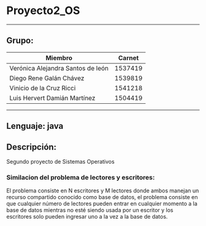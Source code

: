 # Proyecto2_OS
-----------------------------------------------------------------
## Grupo:
| Miembro | Carnet |
| ----------- | ----------- |
| Verónica Alejandra Santos de león  |  1537419  |
| Diego Rene Galán Chávez | 1539819 |
| Vinicio de la Cruz Ricci | 1541218 |
| Luis Hervert Damián Martínez | 1504419|
-----------------------------------------------------------------
**Lenguaje:** java
-----------------------------------------------------------------

## Descripción: 
 Segundo proyecto de Sistemas Operativos
 
 ### Similacion del problema de lectores y escritores:
 El problema consiste en N escritores y M lectores donde ambos manejan un recurso compartido conocido como base de datos, el problema consiste en que cualquier número de lectores pueden entrar en cualquier momento a la base de datos  mientras no esté siendo usada por un escritor y los escritores solo pueden ingresar uno a la vez a la base de datos.